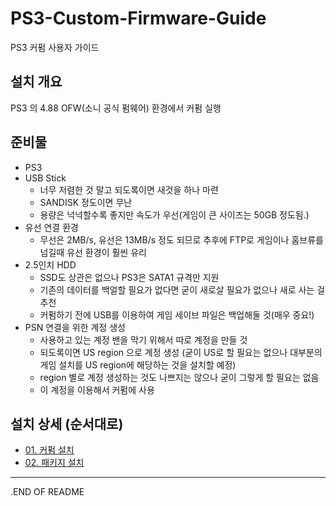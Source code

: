 # PS3-Custom-Firmware-Guide
PS3 커펌 사용자 가이드

## 설치 개요
PS3 의 4.88 OFW(소니 공식 펌웨어) 환경에서 커펌 실행

## 준비물
* PS3
* USB Stick
  - 너무 저렴한 것 말고 되도록이면 새것을 하나 마련
  - SANDISK 정도이면 무난
  - 용량은 넉넉할수록 좋지만 속도가 우선(게임이 큰 사이즈는 50GB 정도됨.)
* 유선 연결 환경
  - 무선은 2MB/s, 유선은 13MB/s 정도 되므로 추후에 FTP로 게임이나 홈브류를 넘길때 유선 환경이 훨씬 유리
* 2.5인치 HDD
  - SSD도 상관은 없으나 PS3은 SATA1 규격만 지원
  - 기존의 데이터를 백얼할 필요가 없다면 굳이 새로살 필요가 없으나 새로 사는 걸 추천
  - 커펌하기 전에 USB를 이용하여 게임 세이브 파일은 백업해둘 것(매우 중요!)
* PSN 연결을 위한 계정 생성
  - 사용하고 있는 계정 밴을 막기 위해서 따로 계정을 만들 것
  - 되도록이면 US region 으로 계정 생성 (굳이 US로 할 필요는 없으나 대부분의 게임 설치를 US region에 해당하는 것을 설치할 예정)
  - region 별로 계정 생성하는 것도 나쁘지는 않으나 굳이 그렇게 할 필요는 없음
  - 이 계정을 이용해서 커펌에 사용

## 설치 상세 (순서대로)
* [01. 커펌 설치](01.CustomFirmware/README.md)
* [02. 패키지 설치](02.Package/README.md)

___
.END OF README
